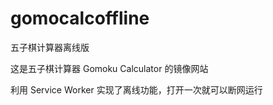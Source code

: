 # gomocalcoffline

五子棋计算器离线版

这是五子棋计算器 Gomoku Calculator 的镜像网站

利用 Service Worker 实现了离线功能，打开一次就可以断网运行
